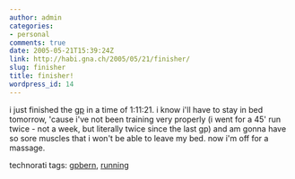 ```yaml
---
author: admin
categories:
- personal
comments: true
date: 2005-05-21T15:39:24Z
link: http://habi.gna.ch/2005/05/21/finisher/
slug: finisher
title: finisher!
wordpress_id: 14
---
```


i just finished the [gp](http://www.gpbern.ch/index.php) in a time of 1:11:21. i know i'll have to stay in bed tomorrow, 'cause i've not been training very properly (i went for a 45' run twice - not a week, but literally twice since the last gp) and am gonna have so sore muscles that i won't be able to leave my bed. now i'm off for a massage.


technorati tags: [gpbern](http://technorati.com/tag/gpbern), [running](http://technorati.com/tag/running)
